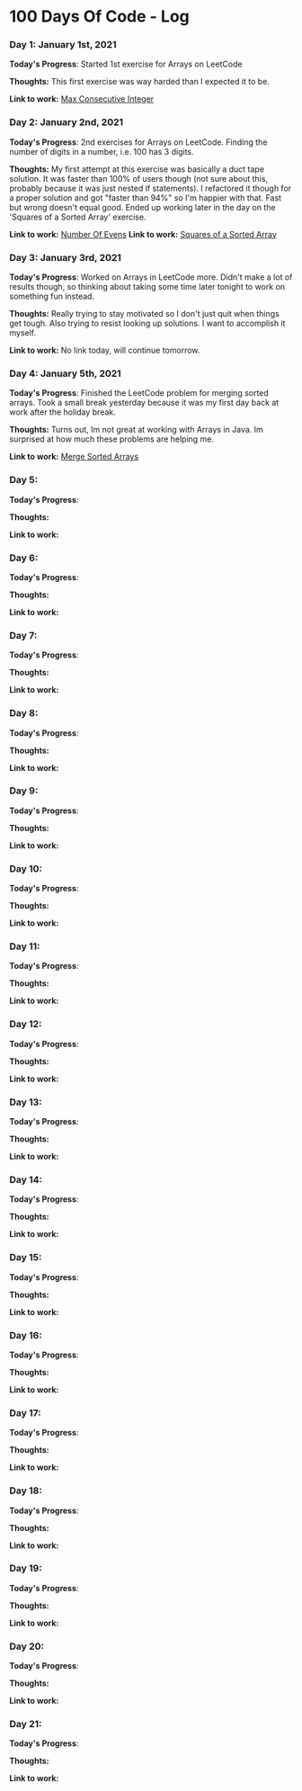 # 100 Days Of Code - Log

### Day 1: January 1st, 2021

**Today's Progress**: Started 1st exercise for Arrays on LeetCode

**Thoughts:** This first exercise was way harded than I expected it to be.

**Link to work:** [Max Consecutive Integer](https://github.com/BrysonGreer95/LeetCode/blob/master/src/main/java/Arrays/MaxConsecutive/Solution.java)


### Day 2: January 2nd, 2021

**Today's Progress**: 2nd exercises for Arrays on LeetCode. Finding the number of digits in a number, i.e. 100 has 3 digits.

**Thoughts:** My first attempt at this exercise was basically a duct tape solution. It was faster than 100% of users though (not sure about this, probably because it was just nested if statements). I refactored it though for a proper solution and got "faster than 94%" so I'm happier with that. Fast but wrong doesn't equal good. Ended up working later in the day on the 'Squares of a Sorted Array' exercise.

**Link to work:** [Number Of Evens](https://github.com/BrysonGreer95/LeetCode/blob/master/src/main/java/Arrays/numberOfEvens/Solution2.java)
**Link to work:** [Squares of a Sorted Array](https://github.com/BrysonGreer95/LeetCode/blob/master/src/main/java/Arrays/SquaresOfSortedArray/Solution.java)


### Day 3: January 3rd, 2021

**Today's Progress**: Worked on Arrays in LeetCode more. Didn't make a lot of results though, so thinking about taking some time later tonight to work on something fun instead.

**Thoughts:** Really trying to stay motivated so I don't just quit when things get tough. Also trying to resist looking up solutions. I want to accomplish it myself.

**Link to work:** No link today, will continue tomorrow.


### Day 4: January 5th, 2021

**Today's Progress**: Finished the LeetCode problem for merging sorted arrays. Took a small break yesterday because it was my first day back at work after the holiday break.

**Thoughts:** Turns out, Im not great at working with Arrays in Java. Im surprised at how much these problems are helping me.

**Link to work:** [Merge Sorted Arrays](https://github.com/BrysonGreer95/LeetCode/blob/master/src/main/java/Arrays/MergeSortedArray/Solution.java)



### Day 5:

**Today's Progress**: 

**Thoughts:** 

**Link to work:** 


### Day 6:

**Today's Progress**: 

**Thoughts:** 

**Link to work:** 


### Day 7:

**Today's Progress**: 

**Thoughts:** 

**Link to work:** 


### Day 8:

**Today's Progress**: 

**Thoughts:** 

**Link to work:** 


### Day 9:

**Today's Progress**: 

**Thoughts:** 

**Link to work:** 


### Day 10:

**Today's Progress**: 

**Thoughts:** 

**Link to work:** 


### Day 11:

**Today's Progress**: 

**Thoughts:** 

**Link to work:** 


### Day 12:

**Today's Progress**: 

**Thoughts:** 

**Link to work:** 


### Day 13:

**Today's Progress**: 

**Thoughts:** 

**Link to work:** 


### Day 14:

**Today's Progress**: 

**Thoughts:** 

**Link to work:** 


### Day 15:

**Today's Progress**: 

**Thoughts:** 

**Link to work:** 


### Day 16:

**Today's Progress**: 

**Thoughts:** 

**Link to work:** 


### Day 17:

**Today's Progress**: 

**Thoughts:** 

**Link to work:** 


### Day 18:

**Today's Progress**: 

**Thoughts:** 

**Link to work:** 


### Day 19:

**Today's Progress**: 

**Thoughts:** 

**Link to work:** 


### Day 20:

**Today's Progress**: 

**Thoughts:** 

**Link to work:** 


### Day 21:

**Today's Progress**: 

**Thoughts:** 

**Link to work:** 

